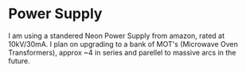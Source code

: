 # Power Supply

I am using a standered Neon Power Supply from amazon, rated at 10kV/30mA. I plan on upgrading to a bank of MOT's (Microwave Oven Transformers), approx ~4 in series and parellel to 
massive arcs in the  future.
